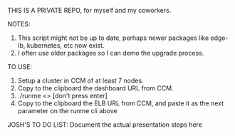 THIS IS A PRIVATE REPO, for myself and my coworkers.  

NOTES: 
1. This script might not be up to date, perhaps newer packages like edge-lb, kubernetes, etc now exist.  
2. I often use older packages so I can demo the upgrade process.  


TO USE:  
1. Setup a cluster in CCM of at least 7 nodes.  
2. Copy to the clipboard the dashboard URL from CCM.  
3. ./runme <<paste dashboard URL>>  [don't press enter]  
4. Copy to the clipboard the ELB URL from CCM, and paste it as the next parameter on the runme cli above  

JOSH'S TO DO LIST:
Document the actual presentation steps here  


